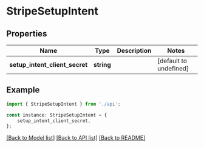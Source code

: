 # StripeSetupIntent


## Properties

Name | Type | Description | Notes
------------ | ------------- | ------------- | -------------
**setup_intent_client_secret** | **string** |  | [default to undefined]

## Example

```typescript
import { StripeSetupIntent } from './api';

const instance: StripeSetupIntent = {
    setup_intent_client_secret,
};
```

[[Back to Model list]](../README.md#documentation-for-models) [[Back to API list]](../README.md#documentation-for-api-endpoints) [[Back to README]](../README.md)
